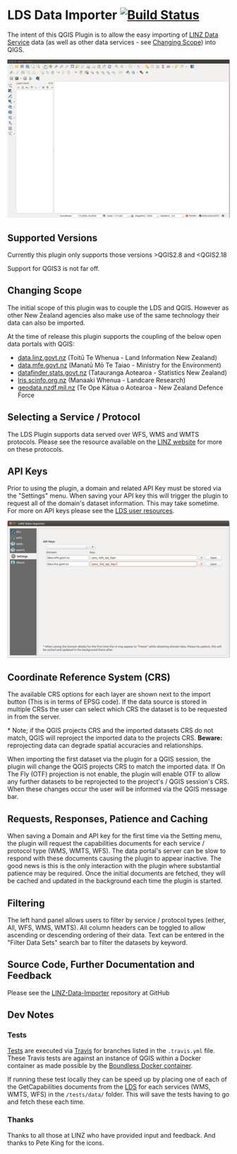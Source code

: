 # LDS Data Importer [![Build Status](https://travis-ci.org/SPlanzer/QGIS-LDS-Plugin.svg?branch=master)](https://travis-ci.org/SPlanzer/QGIS-LDS-Plugin)

The intent of this QGIS Plugin is to allow the easy importing of 
[LINZ Data Service](data.govt.linz.nz) data (as well as other data services - 
see [Changing Scope](https://github.com/linz/linz-data-importer/#changing-Scope)) 
 into QIGS. 

![](https://github.com/linz/linz-data-importer/blob/master/images/example.gif)

## Supported Versions
Currently this plugin only supports those versions >QGIS2.8 and <QGIS2.18

Support for QGIS3 is not far off. 

## Changing Scope
The initial scope of this plugin was to couple the LDS and QGIS. However 
as other New Zealand agencies also make use of the same technology their data 
can also be imported.
 
At the time of release this plugin supports the coupling of the below open data portals with QGIS:
* [data.linz.govt.nz](data.linz.govt.nz) (Toitū Te Whenua - Land Information New Zealand)
* [data.mfe.govt.nz](data.mfe.govt.nz) (Manatū Mō Te Taiao - Ministry for the Environment)
* [datafinder.stats.govt.nz](datafinder.stats.govt.nz) (Tatauranga Aotearoa - Statistics New Zealand)
* [lris.scinfo.org.nz](lris.scinfo.org.nz) (Manaaki Whenua - Landcare Research)
* [geodata.nzdf.mil.nz](geodata.nzdf.mil.nz) (Te Ope Kātua o Aotearoa - New Zealand Defence Force


## Selecting a Service / Protocol
The LDS Plugin supports data served over WFS, WMS and WMTS protocols. 
Please see the resource available on the 
[LINZ website](http://www.linz.govt.nz/data/linz-data-service/guides-and-documentation/which-web-service-should-i-use) for more on these protocols. 

## API Keys 
Prior to using the plugin, a domain and related API Key must be stored via the "Settings" menu.
When saving your API key this will trigger the plugin to request all of the domain's dataset information. This may take sometime.
For more on API keys please see the [LDS user resources](http://www.linz.govt.nz/data/linz-data-service/guides-and-documentation/creating-an-api-key). 


![Example of Domains configured via the settings menu](https://github.com/linz/linz-data-importer/blob/master/images/settings_example.png)


## Coordinate Reference System (CRS)
The available CRS options for each layer are shown next to the import button (This is in 
terms of EPSG code). If the data source is stored in multiple CRSs the user
can select which CRS the dataset is to be requested in from the server. 

\* Note; if the QGIS projects CRS and the imported datasets CRS do not
match, QGIS will reproject the imported data to the projects CRS.
**Beware:** reprojecting data can degrade spatial accuracies and relationships.

When importing the first dataset via the plugin for a QGIS session, the plugin 
will change the QGIS projects CRS to match the imported data. If On The Fly (OTF)
projection is not enable, the plugin will enable OTF to allow any 
further datasets to be reprojected to the project's / QGIS session's CRS. 
When these changes occur the user will be informed via the QGIS message bar.

## Requests, Responses, Patience and Caching
When saving a Domain and API key for the first time via the Setting menu, the plugin 
will request the capabilities documents for each service / protocol type (WMS, WMTS, WFS). 
The data portal's server can be slow to respond with these documents causing the 
plugin to appear inactive. The good news is this is the only interaction with the 
plugin where substantial patience may be required. Once the initial documents
are fetched, they will be cached and updated in the background each time 
the plugin is started.
## Filtering
The left hand panel allows users to filter by service / protocol types (either, All, WFS, WMS, WMTS).
All column headers can be toggled to allow ascending or descending ordering of their data.
Text can be entered in the "Filter Data Sets" search bar to filter the datasets by keyword. 
## Source Code, Further Documentation and Feedback
Please see the [LINZ-Data-Importer](https://github.com/linz/linz-data-importer/) repository at GitHub

## Dev Notes

### Tests
[Tests](https://github.com/linz/linz-data-importer/tree/master/linz-data-importer/tests)
 are executed via [Travis](https://travis-ci.com/linz/linz-data-importer)
for branches listed in the `.travis.yml` file. These Travis tests are against
an instance of QGIS within a Docker container as made possible by the 
[Boundless Docker container](https://hub.docker.com/r/boundlessgeo/qgis-testing-environment/). 

If running these test locally they can be speed up by placing one of each of the 
GetCapabilities documents from the [LDS](https://data.linz.govt.nz/) for each 
services (WMS, WMTS, WFS)  in the `/tests/data/` folder. This will
save the tests having to go and fetch these each time. 

### Thanks
Thanks to all those at LINZ who have provided input and feedback. 
And thanks to Pete King for the icons.